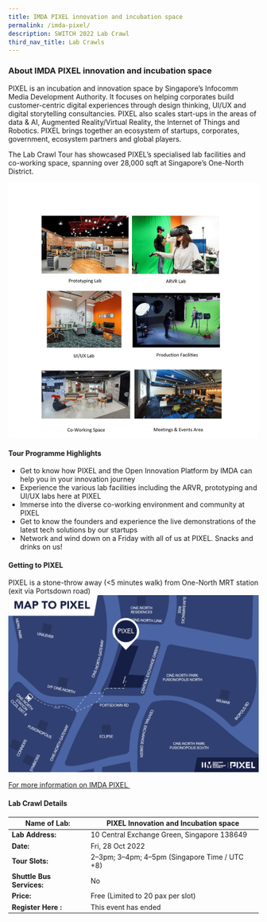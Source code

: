 ```yaml
---
title: IMDA PIXEL innovation and incubation space
permalink: /imda-pixel/
description: SWITCH 2022 Lab Crawl
third_nav_title: Lab Crawls
---
```

### **About IMDA PIXEL innovation and incubation space** 
PIXEL is an incubation and innovation space by Singapore’s Infocomm Media Development Authority. It focuses on helping corporates build customer-centric digital experiences through design thinking, UI/UX and digital storytelling consultancies. PIXEL also scales start-ups in the areas of data & AI, Augmented Reality/Virtual Reality, the Internet of Things and Robotics. PIXEL brings together an ecosystem of startups, corporates, government, ecosystem partners and global players.

The Lab Crawl Tour has showcased PIXEL’s specialised lab facilities and co-working space, spanning over 28,000 sqft at Singapore’s One-North District.

![IMDA Lab Crawl SWITCH 2022](/images/IMDA.jpg)

#### **Tour Programme Highlights**
* Get to know how PIXEL and the Open Innovation Platform by IMDA can help you in your innovation journey
* Experience the various lab facilities including the ARVR, prototyping and UI/UX labs here at PIXEL
* Immerse into the diverse co-working environment and community at PIXEL
* Get to know the founders and experience the live demonstrations of the latest tech solutions by our startups
* Network and wind down on a Friday with all of us at PIXEL. Snacks and drinks on us!

#### **Getting to PIXEL**
PIXEL is a stone-throw away (<5 minutes walk) from One-North MRT station (exit via Portsdown road)
![Pixel Map Lab Crawl SWITCH 2022](/images/PIXEL%20Map.png)

[For more information on IMDA PIXEL ](https://impixel.imda.gov.sg/)
 
#### **Lab Crawl Details**

| **Name of Lab:** | PIXEL Innovation and Incubation space |
| -------- | -------- |
| **Lab Address:** |10 Central Exchange Green, Singapore 138649|
|**Date:** | Fri, 28 Oct 2022 |
|**Tour Slots:** | 2–3pm; 3–4pm; 4–5pm (Singapore Time / UTC +8) |
|**Shuttle Bus Services:** | No |
|**Price:** | Free (Limited to 20 pax per slot) |
|**Register Here :** | This event has ended |